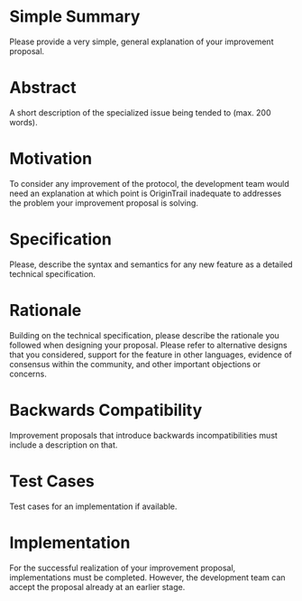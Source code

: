# Simple Summary
Please provide a very simple, general explanation of your improvement proposal.

# Abstract
A short description of the specialized issue being tended to (max. 200 words).

# Motivation
To consider any improvement of the protocol, the development team would need an explanation at which point is OriginTrail inadequate to addresses the problem your improvement proposal is solving.

# Specification
Please, describe the syntax and semantics for any new feature as a detailed technical specification.

# Rationale
Building on the technical specification, please describe the rationale you followed when designing your proposal. Please refer to alternative designs that you considered, support for the feature in other languages, evidence of consensus within the community, and other important objections or concerns.

# Backwards Compatibility
Improvement proposals that introduce backwards incompatibilities must include a description on that.

# Test Cases
Test cases for an implementation if available.

# Implementation
For the successful realization of your improvement proposal, implementations must be completed. However, the development team can accept the proposal already at an earlier stage.
